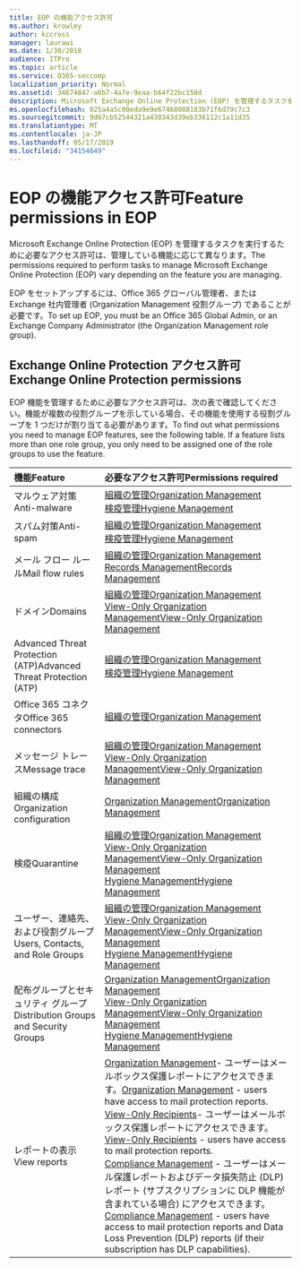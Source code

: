 ```yaml
---
title: EOP の機能アクセス許可
ms.author: krowley
author: kccross
manager: laurawi
ms.date: 1/30/2018
audience: ITPro
ms.topic: article
ms.service: O365-seccomp
localization_priority: Normal
ms.assetid: 34674847-a6b7-4a7e-9eaa-b64f22bc150d
description: Microsoft Exchange Online Protection (EOP) を管理するタスクを実行するために必要なアクセス許可は、管理している機能に応じて異なります。
ms.openlocfilehash: 025a4a5c00eda9e9e67468088183b71f6d79c7c3
ms.sourcegitcommit: 9d67cb52544321a430343d39eb336112c1a11d35
ms.translationtype: MT
ms.contentlocale: ja-JP
ms.lasthandoff: 05/17/2019
ms.locfileid: "34154649"
---
```

# <a name="feature-permissions-in-eop"></a><span data-ttu-id="2648b-103">EOP の機能アクセス許可</span><span class="sxs-lookup"><span data-stu-id="2648b-103">Feature permissions in EOP</span></span>

<span data-ttu-id="2648b-104">Microsoft Exchange Online Protection (EOP) を管理するタスクを実行するために必要なアクセス許可は、管理している機能に応じて異なります。</span><span class="sxs-lookup"><span data-stu-id="2648b-104">The permissions required to perform tasks to manage Microsoft Exchange Online Protection (EOP) vary depending on the feature you are managing.</span></span> 
  
<span data-ttu-id="2648b-105">EOP をセットアップするには、Office 365 グローバル管理者、または Exchange 社内管理者 (Organization Management 役割グループ) であることが必要です。</span><span class="sxs-lookup"><span data-stu-id="2648b-105">To set up EOP, you must be an Office 365 Global Admin, or an Exchange Company Administrator (the Organization Management role group).</span></span>
  
## <a name="exchange-online-protection-permissions"></a><span data-ttu-id="2648b-106">Exchange Online Protection アクセス許可</span><span class="sxs-lookup"><span data-stu-id="2648b-106">Exchange Online Protection permissions</span></span>

<span data-ttu-id="2648b-p101">EOP 機能を管理するために必要なアクセス許可は、次の表で確認してください。機能が複数の役割グループを示している場合、その機能を使用する役割グループを 1 つだけが割り当てる必要があります。</span><span class="sxs-lookup"><span data-stu-id="2648b-p101">To find out what permissions you need to manage EOP features, see the following table. If a feature lists more than one role group, you only need to be assigned one of the role groups to use the feature.</span></span>
  
|<span data-ttu-id="2648b-109">**機能**</span><span class="sxs-lookup"><span data-stu-id="2648b-109">**Feature**</span></span>|<span data-ttu-id="2648b-110">**必要なアクセス許可**</span><span class="sxs-lookup"><span data-stu-id="2648b-110">**Permissions required**</span></span>|
|:-----|:-----|
|<span data-ttu-id="2648b-111">マルウェア対策</span><span class="sxs-lookup"><span data-stu-id="2648b-111">Anti-malware</span></span>  <br/> |[<span data-ttu-id="2648b-112">組織の管理</span><span class="sxs-lookup"><span data-stu-id="2648b-112">Organization Management</span></span>](http://technet.microsoft.com/library/0bfd21c1-86ac-4369-86b7-aeba386741c8.aspx) <br/> [<span data-ttu-id="2648b-113">検疫管理</span><span class="sxs-lookup"><span data-stu-id="2648b-113">Hygiene Management</span></span>](http://technet.microsoft.com/library/fc0a9ec2-9c3d-42f6-8442-8603fb29d464.aspx) <br/> |
|<span data-ttu-id="2648b-114">スパム対策</span><span class="sxs-lookup"><span data-stu-id="2648b-114">Anti-spam</span></span>  <br/> |[<span data-ttu-id="2648b-115">組織の管理</span><span class="sxs-lookup"><span data-stu-id="2648b-115">Organization Management</span></span>](http://technet.microsoft.com/library/0bfd21c1-86ac-4369-86b7-aeba386741c8.aspx) <br/> [<span data-ttu-id="2648b-116">検疫管理</span><span class="sxs-lookup"><span data-stu-id="2648b-116">Hygiene Management</span></span>](http://technet.microsoft.com/library/fc0a9ec2-9c3d-42f6-8442-8603fb29d464.aspx) <br/> |
|<span data-ttu-id="2648b-117">メール フロー ルール</span><span class="sxs-lookup"><span data-stu-id="2648b-117">Mail flow rules</span></span>  <br/> |[<span data-ttu-id="2648b-118">組織の管理</span><span class="sxs-lookup"><span data-stu-id="2648b-118">Organization Management</span></span>](http://technet.microsoft.com/library/0bfd21c1-86ac-4369-86b7-aeba386741c8.aspx) <br/> [<span data-ttu-id="2648b-119">Records Management</span><span class="sxs-lookup"><span data-stu-id="2648b-119">Records Management</span></span>](http://technet.microsoft.com/library/0e0c95ce-6109-4591-b86d-c6cfd44d21f5.aspx) <br/> |
|<span data-ttu-id="2648b-120">ドメイン</span><span class="sxs-lookup"><span data-stu-id="2648b-120">Domains</span></span>  <br/> |[<span data-ttu-id="2648b-121">組織の管理</span><span class="sxs-lookup"><span data-stu-id="2648b-121">Organization Management</span></span>](http://technet.microsoft.com/library/0bfd21c1-86ac-4369-86b7-aeba386741c8.aspx) <br/> [<span data-ttu-id="2648b-122">View-Only Organization Management</span><span class="sxs-lookup"><span data-stu-id="2648b-122">View-Only Organization Management</span></span>](http://technet.microsoft.com/library/c514c6d0-0157-4c52-9ec6-441d9a30f3df.aspx) <br/> |
|<span data-ttu-id="2648b-123">Advanced Threat Protection (ATP)</span><span class="sxs-lookup"><span data-stu-id="2648b-123">Advanced Threat Protection (ATP)</span></span>  <br/> |[<span data-ttu-id="2648b-124">組織の管理</span><span class="sxs-lookup"><span data-stu-id="2648b-124">Organization Management</span></span>](http://technet.microsoft.com/library/0bfd21c1-86ac-4369-86b7-aeba386741c8.aspx) <br/> [<span data-ttu-id="2648b-125">検疫管理</span><span class="sxs-lookup"><span data-stu-id="2648b-125">Hygiene Management</span></span>](http://technet.microsoft.com/library/fc0a9ec2-9c3d-42f6-8442-8603fb29d464.aspx) <br/> |
|<span data-ttu-id="2648b-126">Office 365 コネクタ</span><span class="sxs-lookup"><span data-stu-id="2648b-126">Office 365 connectors</span></span>  <br/> |[<span data-ttu-id="2648b-127">組織の管理</span><span class="sxs-lookup"><span data-stu-id="2648b-127">Organization Management</span></span>](http://technet.microsoft.com/library/0bfd21c1-86ac-4369-86b7-aeba386741c8.aspx) <br/> |
|<span data-ttu-id="2648b-128">メッセージ トレース</span><span class="sxs-lookup"><span data-stu-id="2648b-128">Message trace</span></span>  <br/> |[<span data-ttu-id="2648b-129">組織の管理</span><span class="sxs-lookup"><span data-stu-id="2648b-129">Organization Management</span></span>](http://technet.microsoft.com/library/0bfd21c1-86ac-4369-86b7-aeba386741c8.aspx) <br/> [<span data-ttu-id="2648b-130">View-Only Organization Management</span><span class="sxs-lookup"><span data-stu-id="2648b-130">View-Only Organization Management</span></span>](http://technet.microsoft.com/library/c514c6d0-0157-4c52-9ec6-441d9a30f3df.aspx) <br/> |
|<span data-ttu-id="2648b-131">組織の構成</span><span class="sxs-lookup"><span data-stu-id="2648b-131">Organization configuration</span></span>  <br/> |[<span data-ttu-id="2648b-132">Organization Management</span><span class="sxs-lookup"><span data-stu-id="2648b-132">Organization Management</span></span>](http://technet.microsoft.com/library/0bfd21c1-86ac-4369-86b7-aeba386741c8.aspx) <br/> |
|<span data-ttu-id="2648b-133">検疫</span><span class="sxs-lookup"><span data-stu-id="2648b-133">Quarantine</span></span>  <br/> |[<span data-ttu-id="2648b-134">組織の管理</span><span class="sxs-lookup"><span data-stu-id="2648b-134">Organization Management</span></span>](http://technet.microsoft.com/library/0bfd21c1-86ac-4369-86b7-aeba386741c8.aspx) <br/> [<span data-ttu-id="2648b-135">View-Only Organization Management</span><span class="sxs-lookup"><span data-stu-id="2648b-135">View-Only Organization Management</span></span>](http://technet.microsoft.com/library/c514c6d0-0157-4c52-9ec6-441d9a30f3df.aspx) <br/> [<span data-ttu-id="2648b-136">Hygiene Management</span><span class="sxs-lookup"><span data-stu-id="2648b-136">Hygiene Management</span></span>](http://technet.microsoft.com/library/fc0a9ec2-9c3d-42f6-8442-8603fb29d464.aspx) <br/> |
|<span data-ttu-id="2648b-137">ユーザー、連絡先、および役割グループ</span><span class="sxs-lookup"><span data-stu-id="2648b-137">Users, Contacts, and Role Groups</span></span>  <br/> |[<span data-ttu-id="2648b-138">組織の管理</span><span class="sxs-lookup"><span data-stu-id="2648b-138">Organization Management</span></span>](http://technet.microsoft.com/library/0bfd21c1-86ac-4369-86b7-aeba386741c8.aspx) <br/> [<span data-ttu-id="2648b-139">View-Only Organization Management</span><span class="sxs-lookup"><span data-stu-id="2648b-139">View-Only Organization Management</span></span>](http://technet.microsoft.com/library/c514c6d0-0157-4c52-9ec6-441d9a30f3df.aspx) <br/> [<span data-ttu-id="2648b-140">Hygiene Management</span><span class="sxs-lookup"><span data-stu-id="2648b-140">Hygiene Management</span></span>](http://technet.microsoft.com/library/fc0a9ec2-9c3d-42f6-8442-8603fb29d464.aspx) <br/> |
|<span data-ttu-id="2648b-141">配布グループとセキュリティ グループ</span><span class="sxs-lookup"><span data-stu-id="2648b-141">Distribution Groups and Security Groups</span></span>  <br/> |[<span data-ttu-id="2648b-142">Organization Management</span><span class="sxs-lookup"><span data-stu-id="2648b-142">Organization Management</span></span>](http://technet.microsoft.com/library/0bfd21c1-86ac-4369-86b7-aeba386741c8.aspx) <br/> [<span data-ttu-id="2648b-143">View-Only Organization Management</span><span class="sxs-lookup"><span data-stu-id="2648b-143">View-Only Organization Management</span></span>](http://technet.microsoft.com/library/c514c6d0-0157-4c52-9ec6-441d9a30f3df.aspx) <br/> [<span data-ttu-id="2648b-144">Hygiene Management</span><span class="sxs-lookup"><span data-stu-id="2648b-144">Hygiene Management</span></span>](http://technet.microsoft.com/library/fc0a9ec2-9c3d-42f6-8442-8603fb29d464.aspx) <br/> |
|<span data-ttu-id="2648b-145">レポートの表示</span><span class="sxs-lookup"><span data-stu-id="2648b-145">View reports</span></span>  <br/> |<span data-ttu-id="2648b-146">[Organization Management](http://technet.microsoft.com/library/0bfd21c1-86ac-4369-86b7-aeba386741c8.aspx)- ユーザーはメールボックス保護レポートにアクセスできます。</span><span class="sxs-lookup"><span data-stu-id="2648b-146">[Organization Management](http://technet.microsoft.com/library/0bfd21c1-86ac-4369-86b7-aeba386741c8.aspx) - users have access to mail protection reports.</span></span>  <br/> <span data-ttu-id="2648b-147">[View-Only Recipients](http://technet.microsoft.com/library/37e66b92-81d3-412f-b7a9-e1bb8cbeb468.aspx)- ユーザーはメールボックス保護レポートにアクセスできます。</span><span class="sxs-lookup"><span data-stu-id="2648b-147">[View-Only Recipients](http://technet.microsoft.com/library/37e66b92-81d3-412f-b7a9-e1bb8cbeb468.aspx) - users have access to mail protection reports.</span></span>  <br/> <span data-ttu-id="2648b-148">[Compliance Management](http://technet.microsoft.com/library/b91b23a4-e9c7-4bd0-9ee3-ec5cb498da15.aspx) - ユーザーはメール保護レポートおよびデータ損失防止 (DLP) レポート (サブスクリプションに DLP 機能が含まれている場合) にアクセスできます。</span><span class="sxs-lookup"><span data-stu-id="2648b-148">[Compliance Management](http://technet.microsoft.com/library/b91b23a4-e9c7-4bd0-9ee3-ec5cb498da15.aspx) - users have access to mail protection reports and Data Loss Prevention (DLP) reports (if their subscription has DLP capabilities).</span></span>  <br/> |
   

